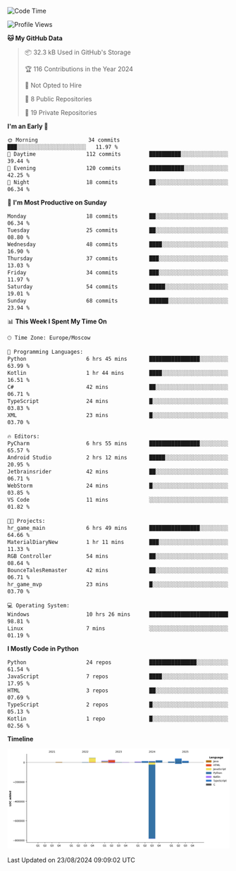 <!--START_SECTION:waka-->
![Code Time](http://img.shields.io/badge/Code%20Time-475%20hrs-blue)

![Profile Views](http://img.shields.io/badge/Profile%20Views-8-blue)

**🐱 My GitHub Data** 

> 📦 32.3 kB Used in GitHub's Storage 
 > 
> 🏆 116 Contributions in the Year 2024
 > 
> 🚫 Not Opted to Hire
 > 
> 📜 8 Public Repositories 
 > 
> 🔑 19 Private Repositories 
 > 
**I'm an Early 🐤** 

```text
🌞 Morning                34 commits          ███░░░░░░░░░░░░░░░░░░░░░░   11.97 % 
🌆 Daytime                112 commits         ██████████░░░░░░░░░░░░░░░   39.44 % 
🌃 Evening                120 commits         ███████████░░░░░░░░░░░░░░   42.25 % 
🌙 Night                  18 commits          ██░░░░░░░░░░░░░░░░░░░░░░░   06.34 % 
```
📅 **I'm Most Productive on Sunday** 

```text
Monday                   18 commits          ██░░░░░░░░░░░░░░░░░░░░░░░   06.34 % 
Tuesday                  25 commits          ██░░░░░░░░░░░░░░░░░░░░░░░   08.80 % 
Wednesday                48 commits          ████░░░░░░░░░░░░░░░░░░░░░   16.90 % 
Thursday                 37 commits          ███░░░░░░░░░░░░░░░░░░░░░░   13.03 % 
Friday                   34 commits          ███░░░░░░░░░░░░░░░░░░░░░░   11.97 % 
Saturday                 54 commits          █████░░░░░░░░░░░░░░░░░░░░   19.01 % 
Sunday                   68 commits          ██████░░░░░░░░░░░░░░░░░░░   23.94 % 
```


📊 **This Week I Spent My Time On** 

```text
🕑︎ Time Zone: Europe/Moscow

💬 Programming Languages: 
Python                   6 hrs 45 mins       ████████████████░░░░░░░░░   63.99 % 
Kotlin                   1 hr 44 mins        ████░░░░░░░░░░░░░░░░░░░░░   16.51 % 
C#                       42 mins             ██░░░░░░░░░░░░░░░░░░░░░░░   06.71 % 
TypeScript               24 mins             █░░░░░░░░░░░░░░░░░░░░░░░░   03.83 % 
XML                      23 mins             █░░░░░░░░░░░░░░░░░░░░░░░░   03.70 % 

🔥 Editors: 
PyCharm                  6 hrs 55 mins       ████████████████░░░░░░░░░   65.57 % 
Android Studio           2 hrs 12 mins       █████░░░░░░░░░░░░░░░░░░░░   20.95 % 
Jetbrainsrider           42 mins             ██░░░░░░░░░░░░░░░░░░░░░░░   06.71 % 
WebStorm                 24 mins             █░░░░░░░░░░░░░░░░░░░░░░░░   03.85 % 
VS Code                  11 mins             ░░░░░░░░░░░░░░░░░░░░░░░░░   01.82 % 

🐱‍💻 Projects: 
hr_game_main             6 hrs 49 mins       ████████████████░░░░░░░░░   64.66 % 
MaterialDiaryNew         1 hr 11 mins        ███░░░░░░░░░░░░░░░░░░░░░░   11.33 % 
RGB Controller           54 mins             ██░░░░░░░░░░░░░░░░░░░░░░░   08.64 % 
BounceTalesRemaster      42 mins             ██░░░░░░░░░░░░░░░░░░░░░░░   06.71 % 
hr_game_mvp              23 mins             █░░░░░░░░░░░░░░░░░░░░░░░░   03.70 % 

💻 Operating System: 
Windows                  10 hrs 26 mins      █████████████████████████   98.81 % 
Linux                    7 mins              ░░░░░░░░░░░░░░░░░░░░░░░░░   01.19 % 
```

**I Mostly Code in Python** 

```text
Python                   24 repos            ███████████████░░░░░░░░░░   61.54 % 
JavaScript               7 repos             ████░░░░░░░░░░░░░░░░░░░░░   17.95 % 
HTML                     3 repos             ██░░░░░░░░░░░░░░░░░░░░░░░   07.69 % 
TypeScript               2 repos             █░░░░░░░░░░░░░░░░░░░░░░░░   05.13 % 
Kotlin                   1 repo              █░░░░░░░░░░░░░░░░░░░░░░░░   02.56 % 
```



**Timeline**

![Lines of Code chart](https://raw.githubusercontent.com/adlemx/adlemx/main/assets/bar_graph.png)


 Last Updated on 23/08/2024 09:09:02 UTC
<!--END_SECTION:waka-->
